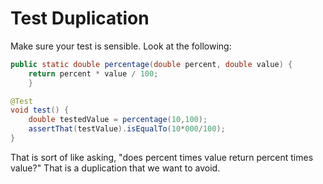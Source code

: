 # Test Duplication
Make sure your test is sensible. Look at the following:

```Java
public static double percentage(double percent, double value) {
	return percent * value / 100;
	}

@Test
void test() {
	double testedValue = percentage(10,100);
	assertThat(testValue).isEqualTo(10*000/100);
}
```

That is sort of like asking, "does percent times value return percent times value?"
That is a duplication that we want to avoid.